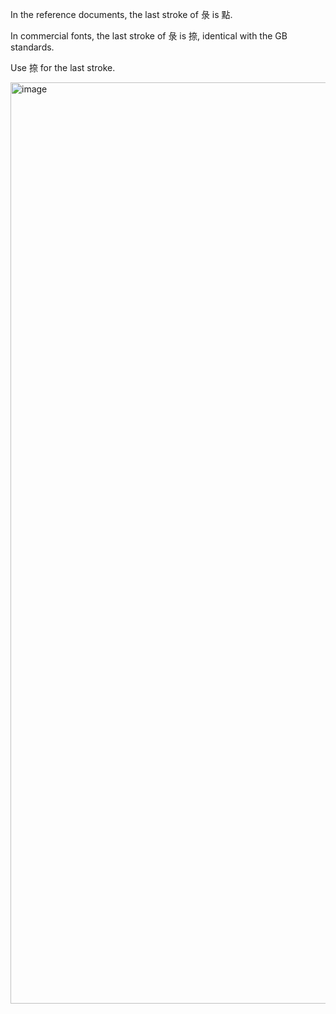 In the reference documents, the last stroke of 彔 is 點.

In commercial fonts, the last stroke of 彔 is 捺, identical with the GB standards.

Use 捺 for the last stroke.

<img width="1474" alt="image" src="https://github.com/hfhchan/hk-font-guide/assets/8191296/e361622f-1e6b-4bad-9398-7ad92f90e0d3">
